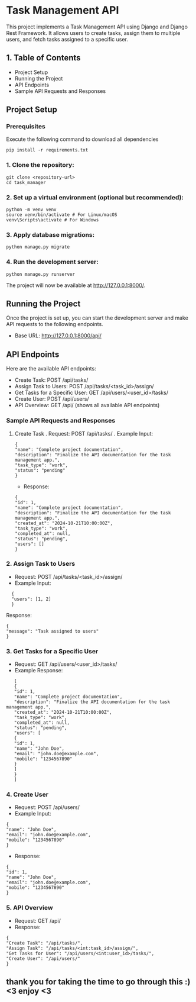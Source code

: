 # Task Management API

This project implements a Task Management API using Django and Django Rest Framework. It allows users to create tasks, assign them to multiple users, and fetch tasks assigned to a specific user.

## 1. Table of Contents

- Project Setup
- Running the Project
- API Endpoints
- Sample API Requests and Responses

## Project Setup

### Prerequisites

Execute the following command to download all dependencies

```
pip install -r requirements.txt
```

### 1. Clone the repository:

```
git clone <repository-url>
cd task_manager
```

### 2. Set up a virtual environment (optional but recommended):

```
python -m venv venv
source venv/bin/activate # For Linux/macOS
venv\Scripts\activate # For Windows

```

### 3. Apply database migrations:

```
python manage.py migrate
```

### 4. Run the development server:

```
python manage.py runserver
```

The project will now be available at http://127.0.0.1:8000/.

## Running the Project

Once the project is set up, you can start the development server and make API requests to the following endpoints.

- Base URL: http://127.0.0.1:8000/api/

## API Endpoints

Here are the available API endpoints:

- Create Task: POST /api/tasks/
- Assign Task to Users: POST /api/tasks/<task_id>/assign/
- Get Tasks for a Specific User: GET /api/users/<user_id>/tasks/
- Create User: POST /api/users/
- API Overview: GET /api/ (shows all available API endpoints)

### Sample API Requests and Responses

1. Create Task
   . Request: POST /api/tasks/
   . Example Input:

   ```
   {
   "name": "Complete project documentation",
   "description": "Finalize the API documentation for the task management app.",
   "task_type": "work",
   "status": "pending"
   }
   ```

   - Response:

   ```
   {
   "id": 1,
   "name": "Complete project documentation",
   "description": "Finalize the API documentation for the task management app.",
   "created_at": "2024-10-21T10:00:00Z",
   "task_type": "work",
   "completed_at": null,
   "status": "pending",
   "users": []
   }
   ```

### 2. Assign Task to Users

- Request: POST /api/tasks/<task_id>/assign/
- Example Input:

```
  {
  "users": [1, 2]
  }
```

Response:

```
{
"message": "Task assigned to users"
}
```

### 3. Get Tasks for a Specific User

- Request: GET /api/users/<user_id>/tasks/
- Example Response:

```
   [
   {
   "id": 1,
   "name": "Complete project documentation",
   "description": "Finalize the API documentation for the task management app.",
   "created_at": "2024-10-21T10:00:00Z",
   "task_type": "work",
   "completed_at": null,
   "status": "pending",
   "users": [
   {
   "id": 1,
   "name": "John Doe",
   "email": "john.doe@example.com",
   "mobile": "1234567890"
   }
   ]
   }
   ]
```

### 4. Create User

- Request: POST /api/users/
- Example Input:

```
{
"name": "John Doe",
"email": "john.doe@example.com",
"mobile": "1234567890"
}
```

- Response:

```
{
"id": 1,
"name": "John Doe",
"email": "john.doe@example.com",
"mobile": "1234567890"
}
```

### 5. API Overview

- Request: GET /api/
- Response:

```
{
"Create Task": "/api/tasks/",
"Assign Task": "/api/tasks/<int:task_id>/assign/",
"Get Tasks for User": "/api/users/<int:user_id>/tasks/",
"Create User": "/api/users/"
}
```

## thank you for taking the time to go through this :) <3 enjoy <3
